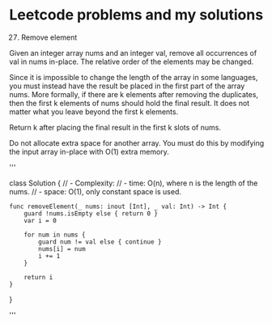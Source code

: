 # Leetcode problems and my solutions

27. Remove element

Given an integer array nums and an integer val, remove all occurrences of val in nums in-place. The relative order of the elements may be changed.

Since it is impossible to change the length of the array in some languages, you must instead have the result be placed in the first part of the array nums. More formally, if there are k elements after removing the duplicates, then the first k elements of nums should hold the final result. It does not matter what you leave beyond the first k elements.

Return k after placing the final result in the first k slots of nums.

Do not allocate extra space for another array. You must do this by modifying the input array in-place with O(1) extra memory.

'''

class Solution {
    // - Complexity:
    //   - time: O(n), where n is the length of the nums.
    //   - space: O(1), only constant space is used.

    func removeElement(_ nums: inout [Int], _ val: Int) -> Int {
        guard !nums.isEmpty else { return 0 }
        var i = 0

        for num in nums {
            guard num != val else { continue }
            nums[i] = num
            i += 1
        }

        return i
    }

}

'''